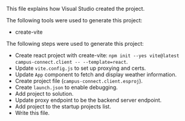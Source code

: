 This file explains how Visual Studio created the project.

The following tools were used to generate this project:
- create-vite

The following steps were used to generate this project:
- Create react project with create-vite: `npm init --yes vite@latest campus-connect.client -- --template=react`.
- Update `vite.config.js` to set up proxying and certs.
- Update `App` component to fetch and display weather information.
- Create project file (`campus-connect.client.esproj`).
- Create `launch.json` to enable debugging.
- Add project to solution.
- Update proxy endpoint to be the backend server endpoint.
- Add project to the startup projects list.
- Write this file.
